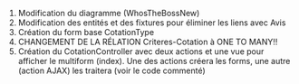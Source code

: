 1. Modification du diagramme (WhosTheBossNew)
2. Modification des entités et des fixtures pour éliminer les liens avec Avis
3. Création du form base CotationType
4. CHANGEMENT DE LA RÉLATION Criteres-Cotation à ONE TO MANY!!
5. Création du CotationController avec deux actions et une vue pour afficher le multiform (index).
   Une des actions créera les forms, une autre (action AJAX) les traitera
   (voir le code commenté)


